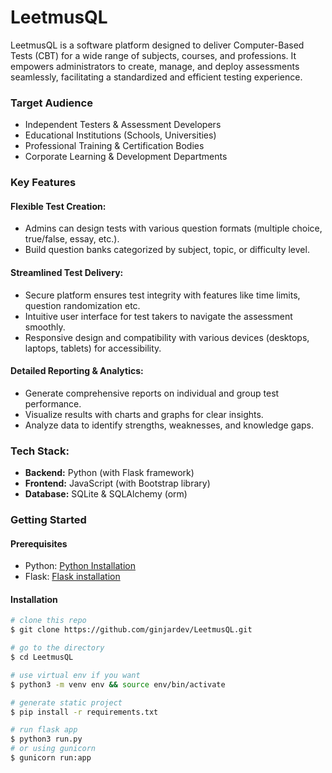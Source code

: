 # LeetmusQL

LeetmusQL is a software platform designed to deliver Computer-Based Tests (CBT) for a wide range of subjects, courses, and professions. It empowers administrators to create, manage, and deploy assessments seamlessly, facilitating a standardized and efficient testing experience.

### Target Audience

* Independent Testers & Assessment Developers
* Educational Institutions (Schools, Universities)
* Professional Training & Certification Bodies
* Corporate Learning & Development Departments

### Key Features

#### Flexible Test Creation:

* Admins can design tests with various question formats (multiple choice, true/false, essay, etc.).
* Build question banks categorized by subject, topic, or difficulty level.

#### Streamlined Test Delivery:

* Secure platform ensures test integrity with features like time limits, question randomization etc.
* Intuitive user interface for test takers to navigate the assessment smoothly.
* Responsive design and compatibility with various devices (desktops, laptops, tablets) for accessibility.

#### Detailed Reporting & Analytics:

* Generate comprehensive reports on individual and group test performance.
* Visualize results with charts and graphs for clear insights.
* Analyze data to identify strengths, weaknesses, and knowledge gaps.

### Tech Stack:

* **Backend:** Python (with Flask framework)
* **Frontend:** JavaScript (with Bootstrap library)
* **Database:** SQLite & SQLAlchemy (orm)


### Getting Started

#### Prerequisites

* Python: [Python Installation](https://www.python.org/downloads/)
* Flask: [Flask installation](https://flask.palletsprojects.com/en/2.0.x/installation/)

#### Installation 

```bash
# clone this repo
$ git clone https://github.com/ginjardev/LeetmusQL.git

# go to the directory
$ cd LeetmusQL

# use virtual env if you want
$ python3 -m venv env && source env/bin/activate

# generate static project
$ pip install -r requirements.txt

# run flask app 
$ python3 run.py 
# or using gunicorn
$ gunicorn run:app
```


